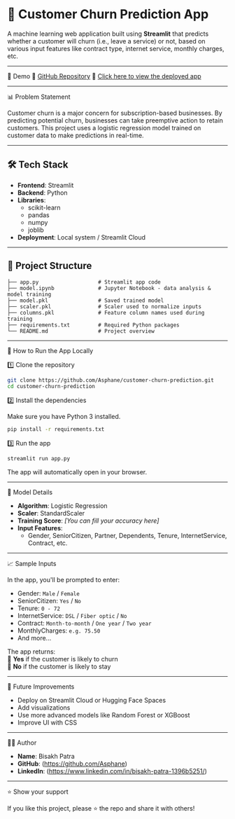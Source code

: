 # 🧠 Customer Churn Prediction App

A machine learning web application built using **Streamlit** that predicts whether a customer will churn (i.e., leave a service) or not, based on various input features like contract type, internet service, monthly charges, etc.

---

📌 Demo
🔗 [GitHub Repository](https://github.com/Asphane/customer-churn-prediction)
🔗 [Click here to view the deployed app](https://customer-churn-prediction-dhqsdgk9us9b7aenutmccn.streamlit.app/)

---

📊 Problem Statement

Customer churn is a major concern for subscription-based businesses. By predicting potential churn, businesses can take preemptive action to retain customers. This project uses a logistic regression model trained on customer data to make predictions in real-time.

---

## 🛠️ Tech Stack

- **Frontend**: Streamlit  
- **Backend**: Python  
- **Libraries**:  
  - scikit-learn  
  - pandas  
  - numpy  
  - joblib  
- **Deployment**: Local system / Streamlit Cloud

---

## 📂 Project Structure

```
├── app.py                   # Streamlit app code  
├── model.ipynb              # Jupyter Notebook - data analysis & model training  
├── model.pkl                # Saved trained model  
├── scaler.pkl               # Scaler used to normalize inputs  
├── columns.pkl              # Feature column names used during training  
├── requirements.txt         # Required Python packages  
└── README.md                # Project overview
```

---

🚀 How to Run the App Locally

1️⃣ Clone the repository

```bash
git clone https://github.com/Asphane/customer-churn-prediction.git
cd customer-churn-prediction
```

2️⃣ Install the dependencies

Make sure you have Python 3 installed.

```bash
pip install -r requirements.txt
```

3️⃣ Run the app

```bash
streamlit run app.py
```

The app will automatically open in your browser.

---

🧪 Model Details

- **Algorithm**: Logistic Regression  
- **Scaler**: StandardScaler  
- **Training Score**: *[You can fill your accuracy here]*  
- **Input Features**:  
  - Gender, SeniorCitizen, Partner, Dependents, Tenure, InternetService, Contract, etc.

---

📈 Sample Inputs

In the app, you'll be prompted to enter:

- Gender: `Male` / `Female`  
- SeniorCitizen: `Yes` / `No`  
- Tenure: `0 - 72`  
- InternetService: `DSL` / `Fiber optic` / `No`  
- Contract: `Month-to-month` / `One year` / `Two year`  
- MonthlyCharges: `e.g. 75.50`  
- And more...

The app returns:  
🔹 **Yes** if the customer is likely to churn  
🔹 **No** if the customer is likely to stay

---

📌 Future Improvements

- Deploy on Streamlit Cloud or Hugging Face Spaces  
- Add visualizations  
- Use more advanced models like Random Forest or XGBoost  
- Improve UI with CSS

---

🙋‍♀️ Author

- **Name**: Bisakh Patra  
- **GitHub**: (https://github.com/Asphane)  
- **LinkedIn**: (https://www.linkedin.com/in/bisakh-patra-1396b5251/)

---

⭐️ Show your support

If you like this project, please ⭐️ the repo and share it with others!
